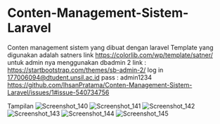 # Conten-Management-Sistem-Laravel
Conten management sistem yang dibuat dengan laravel 
Template yang digunakan adalah satners 
link https://colorlib.com/wp/template/satner/
untuk admin nya menggunakan dbadmin 2
link : https://startbootstrap.com/themes/sb-admin-2/
log in
177006094@dtudent.unsil.ac.id
pass : admin1234
https://github.com/IhsanPratama/Conten-Management-Sistem-Laravel/issues/1#issue-540734756

Tampilan
![Screenshot_140](https://user-images.githubusercontent.com/50410656/71228861-224dd400-2316-11ea-8c73-e2cc279b2523.png)
![Screenshot_141](https://user-images.githubusercontent.com/50410656/71228862-224dd400-2316-11ea-9f83-400688ad6a86.png)
![Screenshot_142](https://user-images.githubusercontent.com/50410656/71228863-224dd400-2316-11ea-9b1c-2f5213d67f85.png)
![Screenshot_143](https://user-images.githubusercontent.com/50410656/71228864-22e66a80-2316-11ea-89cf-cbd5b8bb0ee7.png)
![Screenshot_144](https://user-images.githubusercontent.com/50410656/71228865-237f0100-2316-11ea-9a3e-fe1d9f879695.png)
![Screenshot_145](https://user-images.githubusercontent.com/50410656/71228867-24b02e00-2316-11ea-9b60-323c82673440.png)

